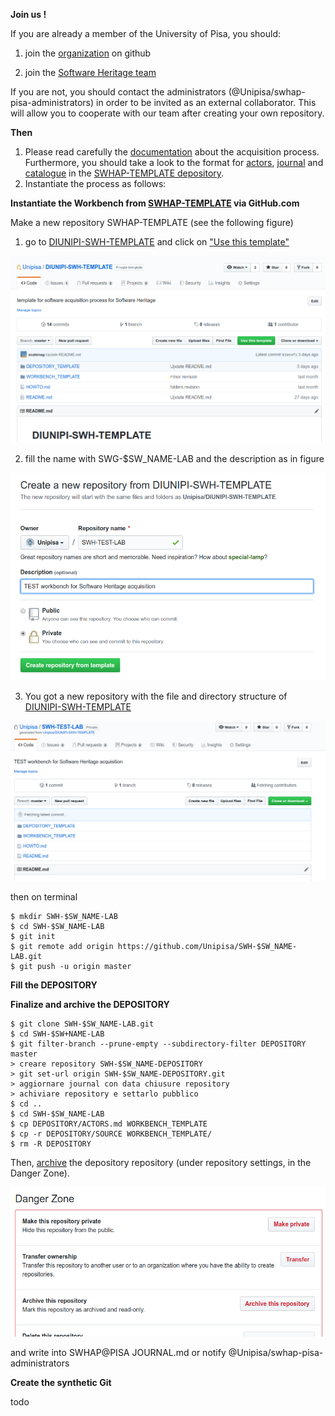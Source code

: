 **Join us !**

If you are already a member of the University of Pisa, you should:

1. join the [organization](https://github.com/orgs/Unipisa) on github

2. join the [Software Heritage team](https://github.com/orgs/Unipisa/teams/software-heritage)

If you are not, you should contact the administrators (@Unipisa/swhap-pisa-administrators) in order to be invited as an external collaborator. This will allow you to cooperate with our team after creating your own repository.

**Then**

1. Please read carefully the [documentation](THE_PROCESS.md) about the acquisition process. Furthermore, you should take a look to the format for [actors](https://github.com/Unipisa/SWHAP-TEMPLATE/blob/master/DEPOSITORY/ACTORS.md), [journal](https://github.com/Unipisa/SWHAP-TEMPLATE/blob/master/DEPOSITORY/JOURNAL.md) and [catalogue](https://github.com/Unipisa/SWHAP-TEMPLATE/blob/master/DEPOSITORY/CATALOGUE.md) in the [SWHAP-TEMPLATE depository](https://github.com/Unipisa/SWHAP-TEMPLATE/tree/master/DEPOSITORY).
2. Instantiate the process as follows:

**Instantiate the Workbench from [SWHAP-TEMPLATE](https://github.com/Unipisa/SWHAP-TEMPLATE) via GitHub.com**

Make a new repository SWHAP-TEMPLATE (see the following figure)

   1. go to [DIUNIPI-SWH-TEMPLATE](https://github.com/Unipisa/SWHAP-TEMPLATE) and click on ["Use this template"](https://github.com/Unipisa/SWHAP-TEMPLATE/generate)

![create LAB repository from template](./IMAGES/template_repository_lab-1.png)

   2. fill the name with SWG-$SW_NAME-LAB and the description as in figure

![create LAB repository from template](./IMAGES/template_repository_lab-2.png)

   3. You got a new repository with the file and directory structure of [DIUNIPI-SWH-TEMPLATE](https://github.com/Unipisa/SWHAP-TEMPLATE)

![create LAB repository from template](./IMAGES/template_repository_lab-3.png)



then on terminal

~~~
$ mkdir SWH-$SW_NAME-LAB
$ cd SWH-$SW_NAME-LAB
$ git init
$ git remote add origin https://github.com/Unipisa/SWH-$SW_NAME-LAB.git
$ git push -u origin master
~~~

**Fill the DEPOSITORY**

**Finalize and archive the DEPOSITORY**

~~~
$ git clone SWH-$SW_NAME-LAB.git
$ cd SWH-$SW+NAME-LAB
$ git filter-branch --prune-empty --subdirectory-filter DEPOSITORY master
> creare repository SWH-$SW_NAME-DEPOSITORY
> git set-url origin SWH-$SW_NAME-DEPOSITORY.git
> aggiornare journal con data chiusure repository
> achiviare repository e settarlo pubblico
$ cd ..
$ cd SWH-$SW_NAME-LAB
$ cp DEPOSITORY/ACTORS.md WORKBENCH_TEMPLATE   
$ cp -r DEPOSITORY/SOURCE WORKBENCH_TEMPLATE/  
$ rm -R DEPOSITORY
~~~

Then, [archive](<https://help.github.com/en/articles/archiving-repositories>) the depository repository (under repository settings, in the Danger Zone).

![archive](./IMAGES/archive_repository.png)

and write into SWHAP@PISA JOURNAL.md or notify @Unipisa/swhap-pisa-administrators  

**Create the synthetic Git**

todo
